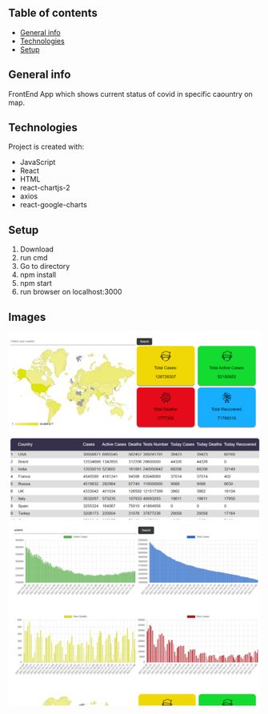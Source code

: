 ## Table of contents

- [General info](#general-info)
- [Technologies](#technologies)
- [Setup](#setup)

## General info

FrontEnd App which shows current status of covid in specific caountry on map.

## Technologies

Project is created with:

- JavaScript
- React
- HTML
- react-chartjs-2
- axios
- react-google-charts

## Setup

1. Download
2. run cmd
3. Go to directory
4. npm install
5. npm start
6. run browser on localhost:3000

## Images

![](https://github.com/krzysiekwit1/CovidMap/blob/master/readmeImages/Image1.PNG?raw=true)
![](https://github.com/krzysiekwit1/CovidMap/blob/master/readmeImages/image2.PNG?raw=true)
